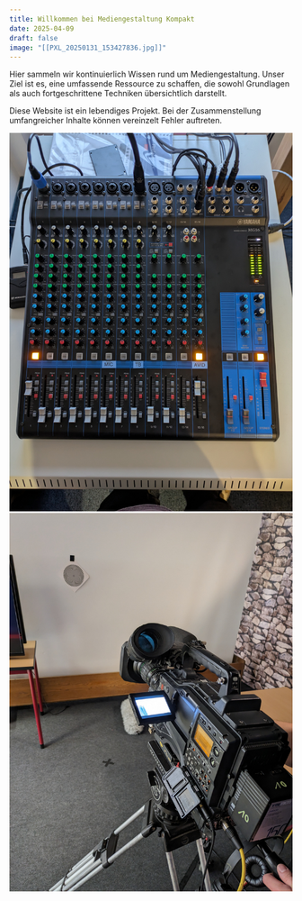 ```yaml
---
title: Willkommen bei Mediengestaltung Kompakt
date: 2025-04-09
draft: false
image: "[[PXL_20250131_153427836.jpg]]"
---
```


Hier sammeln wir kontinuierlich Wissen rund um Mediengestaltung. Unser Ziel ist es, eine umfassende Ressource zu schaffen, die sowohl Grundlagen als auch fortgeschrittene Techniken übersichtlich darstellt.


Diese Website ist ein lebendiges Projekt. Bei der Zusammenstellung umfangreicher Inhalte können vereinzelt Fehler auftreten.


![PXL_20250131_153427836.jpg](/images/PXL_20250131_153427836.jpg)![PXL_20240606_120408172.jpg](/images/PXL_20240606_120408172.jpg)
